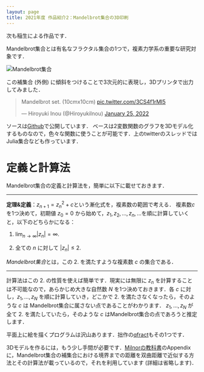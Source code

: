 ```yaml
---
layout: page
title: 2021年度 作品紹介2：Mandelbrot集合の3D印刷
---
```

次も稲生による作品です．

Mandelbrot集合とは有名なフラクタル集合の1つで，複素力学系の重要な研究対象です．

![Mandelbrot集合]({{site.baseurl}}/images/2021/mandelbrot.png)

この補集合 (外側) に傾斜をつけることで3次元的に表現し，3Dプリンタで出力してみました．

<blockquote class="twitter-tweet"><p lang="de" dir="ltr">Mandelbrot set. (10cmx10cm) <a href="https://t.co/3CS4f1rMI5">pic.twitter.com/3CS4f1rMI5</a></p>&mdash; Hiroyuki Inou (@HiroyukiInou) <a href="https://twitter.com/HiroyukiInou/status/1485844172690972672?ref_src=twsrc%5Etfw">January 25, 2022</a></blockquote> <script async src="https://platform.twitter.com/widgets.js" charset="utf-8"></script> 

ソースは[Github](https://github.com/romanesco/stl3Dgraph)で公開しています．
ベースは2変数関数のグラフを3Dモデル化するものなので，色々な関数に使うことが可能です．上のtwitterのスレッドではJulia集合なども作っています．

# 定義と計算法

Mandelbrot集合の定義と計算法を，簡単に以下に載せておきます．

---
**定理&定義**：$z_{n+1}=z_n^2+c$という漸化式を，複素数の範囲で考える．
複素数$c$を1つ決めて，初期値 $z_0=0$ から始めて，$z_1,z_2,\dots,z_n,\dots$を順に計算していくと，以下のどちらかになる：

1. $\lim_{n \to \infty} |z_n| = \infty$.

2. 全ての $n$ に対して $|z_n|\le 2$.

*Mandelbrot集合*とは，この 2. を満たすような複素数 $c$ の集合である．

---

計算法はこの 2. の性質を使えば簡単です．現実には無限に $z_n$ を計算することは不可能なので，あらかじめ大きな自然数 $N$ を1つ決めておきます．各 $c$ に対し，$z_1,\dots,z_N$ を順に計算していき，どこかで 2. を満たさなくなったら，そのような $c$ は Mandelbrot集合に属さない点であることがわかります．
$z_1,\dots,z_N$ が全て 2. を満たしていたら，そのような $c$ はMandelbrot集合の点であろうと推定します．

平面上に絵を描くプログラムは沢山あります．拙作の[qfract](https://www.math.kyoto-u.ac.jp/~inou/qfract/)もその1つです．

3Dモデルを作るには，もう少し手間が必要です．[Milnorの教科書](https://press.princeton.edu/books/paperback/9780691124889/dynamics-in-one-complex-variable-am-160)のAppendixに，Mandelbrot集合の補集合における境界までの距離を双曲距離で近似する方法とその計算法が載っているので，それを利用しています (詳細は省略します)．
